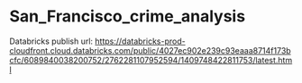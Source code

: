 # San_Francisco_crime_analysis
Databricks publish url: https://databricks-prod-cloudfront.cloud.databricks.com/public/4027ec902e239c93eaaa8714f173bcfc/6089840038200752/2762281107952594/1409748422811753/latest.html
